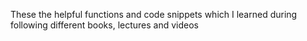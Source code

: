 These the helpful functions and code snippets which I learned during following different books, lectures and videos
